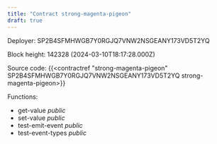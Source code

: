```yaml
---
title: "Contract strong-magenta-pigeon"
draft: true
---
```

Deployer: SP2B4SFMHWGB7Y0RGJQ7VNW2NSGEANY173VD5T2YQ


 



Block height: 142328 (2024-03-10T18:17:28.000Z)

Source code: {{<contractref "strong-magenta-pigeon" SP2B4SFMHWGB7Y0RGJQ7VNW2NSGEANY173VD5T2YQ strong-magenta-pigeon>}}

Functions:

* get-value _public_
* set-value _public_
* test-emit-event _public_
* test-event-types _public_
